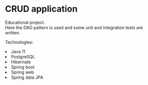 # CRUD application
Educational project.<br />
Here the DAO pattern is used and some unit and integration tests are written.

Technologies:
<li>Java 11</li>
<li>PostgreSQL</li>
<li>Hibernate</li>
<li>Spring boot</li>
<li>Spring web</li>
<li>Spring data JPA</li>

